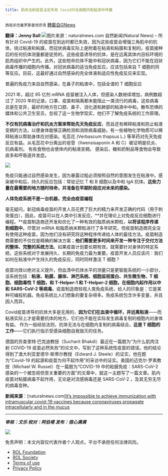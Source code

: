```yaml
---
title: 肌肉注射疫苗注定失败 Covid只在细胞内和粘液中传播
---
```

`西班牙巴塞罗那喜悦农场` [轉載自GNews](https://gnews.org/zh-hans/1867431/)

**翻译：Jenny Ball**
![](https://assets.gnews.org/wp-content/uploads/2022/01/tempsnip07-3.png)图片来源：naturalnews.com
自然新闻(Natural News) – 所有针对 Covid-19 的疫苗在到达时都已失效，因为这些疫苗会增强三角肌中的抗体，绕过粘液和粘膜，而冠状病毒实际上是附着在粘液和粘膜和复制的。疫苗接种后的任何抗体测量都是徒劳的。这些疫苗诱导的抗体，是在远离其体内目标环境的肌肉组织中产生的。此外，这些短命抗体不能中和冠状病毒，因为它们不能在冠状病毒传播的细胞内传播。对冠状病毒的适当免疫反应，应该包括来自 T 细胞的同等反应。目前，这最好通过自然感染的完全体液和适应性免疫反应来实现。

普遍的免疫力来自自然感染，在鼻子的粘液中，包括全谱的 T 细胞反应

2021 年，超过 95 亿剂 mRNA 疫苗被注入人体，但感染人数继续增加，病例数超过了 2020 年的记录。口罩、疫苗和隔离都未能阻止一类流行的病毒，这些病毒总是在变异，最好的地方在口腔、鼻子、消化道和肺部的粘液中中和。散布恐惧的媒体和公共卫生官员，忽视了这一生物学现实，他们不了解免疫系统的工作原理。

**不仅有抗病毒治疗和抗炎方案来帮助先天免疫反应**，而且还有稀释粘液和防止粘液变稠的方法，以便身体能够正确检测和消除病毒威胁。有一些植物化学物质可以稀释粘液以帮助身体应对感染。毛蕊花 (Verbascum thapsus L.) 等草药对先天免疫反应有益。从毛蕊花中分离出的皂苷（Ilwensisaponin A 和 C）被证明是抗炎、抗病毒剂。 有些食物也会使体内的粘液变稠。 感染后，糖和奶制品等食物会导致痰多和呼吸道并发症。

![](https://assets.gnews.org/wp-content/uploads/2022/01/捕获13.png)

免疫只能通过自然感染发生，因为暴露过程必须按照自然的意图发生在粘液中。感染被中和后，持久的反应包括：常驻记忆 T 和 B 细胞以及中和 IgA 抗体。**这些力量在最需要的地方随时待命，并准备在早期阶段应对未来的感染。**

**人体免疫系统不是一台机器，完全由疫苗编程**

毫无疑问，新冠病毒疫苗的开发人员花费了巨大的精力来开发正确的代码（用于刺突蛋白），因此，疫苗可以在人类中引发反应，**并在理论上对免疫反应细胞进行编程。**疫苗制造商还开发和优化了一种有效的脂质纳米颗粒，**以将该程序传递到细胞中**。尽管对 mRNA 和脂质纳米颗粒进行了多年研究，但疫苗制造商完全没有使用这种疫苗，因为他们没有研究将这种程序传递给人体的最佳方法。疫苗制造商需要的不仅仅是精确的解决方案；**他们需要更多时间来开发一种专注于交付方法的整体、完整的系统方法**。如果疫苗计划要长期有效，就需要针对身体的特定系统，这些系统对于发展持久、长期的免疫力最为重要。疫苗开发人员应该问：我们如何在粘液中产生持久的免疫反应，同时同样激活 T 细胞？

疫苗功效以绝对主义提升，但血清中抗体水平的测量只是更智能系统的一小部分，该系统包括：**粘液、粘膜、腺体、淋巴系统、细胞监视蛋白、共生微生物、T 细胞、细胞毒性 T 细胞，和 T-Helper-1 和 T-Helper-2 细胞，在细胞内起作用以中和 SARS-CoV-2 等病毒**。疫苗制造商轻视人类免疫系统，给人的印象是：它是某种可编程机器。免疫系统比人们想象的要复杂得多。免疫系统包含许多变量，并且因人而异。

Covid疫苗诱导的抗体大多是无用的，**因为它们在血液中循环，并远离粘液**——而粘液实际上才是需要抗体的地方。它们也不能在实际发生病毒复制的细胞内对身体有益。 作为一般经验法则，抗体无法与在细胞内复制的病毒结合。**这是 T 细胞的工作**——它们执行指示受感染细胞自我毁灭的任务。

德国的苏查里特·巴克迪教授（Sucharit Bhakdi）最近在一篇题为“为什么肌肉注射 COVID-19 疫苗必然失败”的论文中，写到了这种系统性疫苗的错误。他的结论得到了澳大利亚爱德华·斯蒂尔教授（Edward J. Steele）的证实，他在题为“Covid-19 的起源和疫苗为何不起作用”的采访中的证实。美国的迈克尔·罗素教授（Michael W. Russel）在一篇题为“COVID-19 中的粘膜免疫：SARS-CoV-2 感染的一个被忽视但至关重要的方面”的文章中，就这一主题写了一篇文章。肌内疫苗对粘膜病毒不起作用，无论是对流感病毒还是 SARS-CoV-2 ，及其无穷无尽的病毒变种。

**新闻来源**：[naturalnews.com][It’s impossible to achieve immunization with intramuscular covid-19 vaccines because coronaviruses propagate intracellularly and in the mucus](https://www.naturalnews.com/2022-01-14-impossible-achieve-immunization-intramuscular-covid19-vaccine-coronaviruses-propagate-intracellularly.html)

* * *

***审核：文乐
校对：阿伯塔
发布：信心满满***

![](https://assets.gnews.org/wp-content/uploads/2022/01/GNEWS_CH.-4.jpeg)

 

免责声明：本文内容仅代表作者个人观点，平台不承担任何法律风险。

- [ROL Foundation](https://rolfoundation.org/)
- [ROL Society](https://rolsociety.org/)
- [Terms of use](https://gnews.org/terms-of-use-3/)
- [Privacy Policy](https://gnews.org/privacy-policy/)
